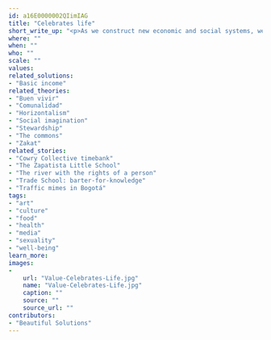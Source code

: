 ```yaml
---
id: a16E0000002QIimIAG
title: "Celebrates life"
short_write_up: "<p>As we construct new economic and social systems, we must not forget to dance, sing, play, pray and create. If oppression is a denial of life, a process of dehumanization, then the affirmation of life should be at the center of our efforts to build a better world. That means honoring culture, art and love in the midst of struggle. It means inviting one another to bring our whole selves to our work, our spiritual and creative selves, our passions, our ways of learning and communicating, our everyday joys and sorrows. When institutions define us by narrow slices of our identities, by the stuff they tell us we need, or by where we fall on an anonymous bell curve, we resist by celebrating one another and the larger webs of life to which we are connected.</p>"
where: ""
when: ""
who: ""
scale: ""
values:
related_solutions:
- "Basic income"
related_theories:
- "Buen vivir"
- "Comunalidad"
- "Horizontalism"
- "Social imagination"
- "Stewardship"
- "The commons"
- "Zakat"
related_stories:
- "Cowry Collective timebank"
- "The Zapatista Little School"
- "The river with the rights of a person"
- "Trade School: barter-for-knowledge"
- "Traffic mimes in Bogotá"
tags:
- "art"
- "culture"
- "food"
- "health"
- "media"
- "sexuality"
- "well-being"
learn_more:
images:
-
    url: "Value-Celebrates-Life.jpg"
    name: "Value-Celebrates-Life.jpg"
    caption: ""
    source: ""
    source_url: ""
contributors:
- "Beautiful Solutions"
---
```

